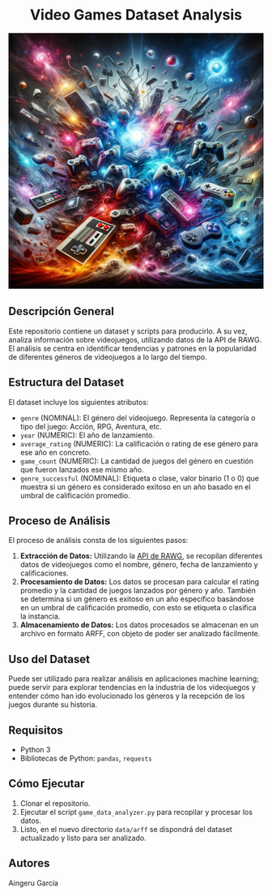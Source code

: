 <div align="center">
  <h1>Video Games Dataset Analysis</h1>
</div>
<div align="center">
  <img src="images/controles.png" width="600" alt="Controles">
</div>

## Descripción General
Este repositorio contiene un dataset y scripts para producirlo. A su vez, analiza información sobre videojuegos, utilizando datos de la API de RAWG. El análisis se centra en identificar tendencias y patrones en la popularidad de diferentes géneros de videojuegos a lo largo del tiempo.

## Estructura del Dataset
El dataset incluye los siguientes atributos:

- `genre` (NOMINAL):  El género del videojuego. Representa la categoría o tipo del juego: Acción, RPG, Aventura, etc.
- `year` (NUMERIC): El año de lanzamiento.
- `average_rating` (NUMERIC):  La calificación o rating de ese género para ese año en concreto.
- `game_count` (NUMERIC): La cantidad de juegos del género en cuestión que fueron lanzados ese mismo año.
- `genre_successful` (NOMINAL): Etiqueta o clase, valor binario (1 o 0) que muestra si un género es considerado exitoso en un año basado en el umbral de calificación promedio.

## Proceso de Análisis
El proceso de análisis consta de los siguientes pasos:

1. **Extracción de Datos:** Utilizando la [API de RAWG](https://api.rawg.io/docs/), se recopilan diferentes datos de videojuegos como el nombre, género, fecha de lanzamiento y calificaciones.
2. **Procesamiento de Datos:** Los datos se procesan para calcular el rating promedio y la cantidad de juegos lanzados por género y año. También se determina si un género es exitoso en un año específico basándose en un umbral de calificación promedio, con esto se etiqueta o clasifica la instancia.
3. **Almacenamiento de Datos:** Los datos procesados se almacenan en un archivo en formato ARFF, con objeto de poder ser analizado fácilmente.

## Uso del Dataset
Puede ser utilizado para realizar análisis en aplicaciones machine learning; puede servir para explorar tendencias en la industria de los videojuegos y entender cómo han ido evolucionado los géneros y la recepción de los juegos durante su historia.

## Requisitos
- Python 3
- Bibliotecas de Python: `pandas`, `requests`

## Cómo Ejecutar
1. Clonar el repositorio.
2. Ejecutar el script `game_data_analyzer.py` para recopilar y procesar los datos.
3. Listo, en el nuevo directorio `data/arff` se dispondrá del dataset actualizado y listo para ser analizado.

## Autores
Aingeru García
